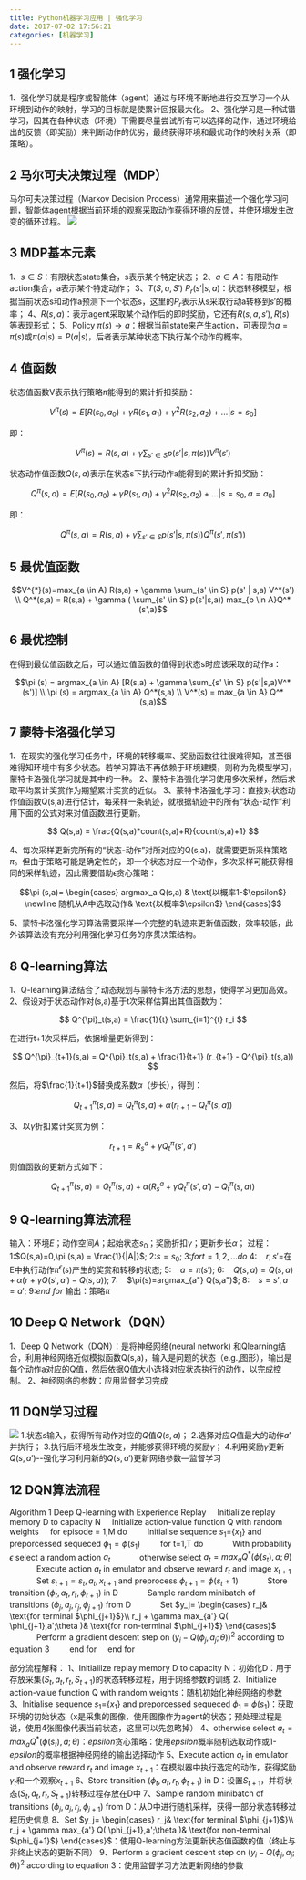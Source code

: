 ```yaml
---
title: Python机器学习应用 | 强化学习
date: 2017-07-02 17:56:21
categories: [机器学习]
---
```


## 1 强化学习

1、强化学习就是程序或智能体（agent）通过与环境不断地进行交互学习一个从环境到动作的映射，学习的目标就是使累计回报最大化。
2、强化学习是一种试错学习，因其在各种状态（环境）下需要尽量尝试所有可以选择的动作，通过环境给出的反馈（即奖励）来判断动作的优劣，最终获得环境和最优动作的映射关系（即策略）。

## 2 马尔可夫决策过程（MDP）

马尔可夫决策过程（Markov Decision Process）通常用来描述一个强化学习问题，智能体agent根据当前环境的观察采取动作获得环境的反馈，并使环境发生改变的循环过程。
![](http://oltfslql1.bkt.clouddn.com/mdp.jpg)

## 3 MDP基本元素

1、$s \in S$：有限状态state集合，s表示某个特定状态；
2、$a \in A$：有限动作action集合，a表示某个特定动作；
3、$T(S,a,S')~P_r(s'|s,a)$：状态转移模型，根据当前状态s和动作a预测下一个状态s，这里的$P_r$表示从s采取行动a转移到$s'$的概率；
4、$R(s,a)$：表示agent采取某个动作后的即时奖励，它还有$R(s,a,s'),R(s)$等表现形式；
5、Policy $\pi (s) \rightarrow a$：根据当前state来产生action，可表现为$a= \pi (s)$或$\pi (a|s) = P (a|s)$，后者表示某种状态下执行某个动作的概率。

## 4 值函数

状态值函数V表示执行策略$\pi$能得到的累计折扣奖励：

$$V^{\pi}(s) = E[R(s_0,a_0)+\gamma R(s_1,a_1) + \gamma ^2 R(s_2,a_2)+... | s=s_0]$$

即：

$$V^{\pi}(s) = R(s,a) + \gamma \sum_{s' \in S} p(s'|s,\pi (s)) V^{\pi} (s')$$

状态动作值函数$Q(s,a)$表示在状态s下执行动作a能得到的累计折扣奖励：

$$Q^{\pi}(s,a)= E[R(s_0,a_0)+\gamma R(s_1,a_1) + \gamma ^2 R(s_2,a_2)+... | s=s_0,a=a_0]$$

即：

$$Q^{\pi}(s,a) = R(s,a) + \gamma \sum_{s' \in S} p(s'|s,\pi (s)) Q^{\pi} (s',\pi (s'))$$

## 5 最优值函数

$$V^{*}(s)=max_{a \in A} R(s,a) + \gamma \sum_{s' \in S} p(s' | s,a) V^*(s') \\ 
Q^*(s,a) = R(s,a) + \gamma ( \sum_{s' \in S} p(s'|s,a)) max_{b \in A}Q^* (s',a)$$


## 6 最优控制

在得到最优值函数之后，可以通过值函数的值得到状态s时应该采取的动作a：

$$\pi (s) = argmax_{a \in A} [R(s,a) + \gamma \sum_{s' \in S} p(s'|s,a)V^*(s')] \\
\pi (s) = argmax_{a \in A} Q^*(s,a) \\
V^*(s) = max_{a \in A} Q^*(s,a)$$


## 7 蒙特卡洛强化学习

1、在现实的强化学习任务中，环境的转移概率、奖励函数往往很难得知，甚至很难得知环境中有多少状态。若学习算法不再依赖于环境建模，则称为免模型学习，蒙特卡洛强化学习就是其中的一种。
2、蒙特卡洛强化学习使用多次采样，然后求取平均累计奖赏作为期望累计奖赏的近似。
3、蒙特卡洛强化学习：直接对状态动作值函数Q(s,a)进行估计，每采样一条轨迹，就根据轨迹中的所有“状态-动作”利用下面的公式对来对值函数进行更新。

$$
Q(s,a) = \frac{Q(s,a)*count(s,a)+R}{count(s,a)+1}
$$

4、每次采样更新完所有的“状态-动作”对所对应的Q(s,a)，就需要更新采样策略$\pi$。但由于策略可能是确定性的，即一个状态对应一个动作，多次采样可能获得相同的采样轨迹，因此需要借助$\epsilon$贪心策略：

$$\pi (s,a)=
\begin{cases}
argmax_a Q(s,a) & \text{以概率1-$\epsilon$} \newline
随机从A中选取动作& \text{以概率$\epsilon$}
\end{cases}$$

5、蒙特卡洛强化学习算法需要采样一个完整的轨迹来更新值函数，效率较低，此外该算法没有充分利用强化学习任务的序贯决策结构。

## 8 Q-learning算法

1、Q-learning算法结合了动态规划与蒙特卡洛方法的思想，使得学习更加高效。
2、假设对于状态动作对(s,a)基于t次采样估算出其值函数为：

$$
Q^{\pi}_t(s,a) = \frac{1}{t} \sum_{i=1}^{t} r_i
$$

在进行t+1次采样后，依据增量更新得到：

$$
Q^{\pi}_{t+1}(s,a) = Q^{\pi}_t(s,a) + \frac{1}{t+1} (r_{t+1} - Q^{\pi}_t(s,a))
$$

然后，将$\frac{1}{t+1}$替换成系数$\alpha$（步长），得到：

$$
Q^{\pi}_{t+1}(s,a) = Q^{\pi}_t(s,a) + \alpha (r_{t+1} - Q^{\pi}_t(s,a))
$$

3、以$\gamma$折扣累计奖赏为例：

$$
r_{t+1} = R_s^a + \gamma Q^{\pi}_t(s',a')
$$

则值函数的更新方式如下：

$$
Q^{\pi}_{t+1}(s,a) = Q^{\pi}_t(s,a) + \alpha (R^a_s + \gamma Q^{\pi}_t(s',a') - Q^{\pi}_t(s,a))
$$

## 9 Q-learning算法流程

输入：环境$E$；动作空间$A$；起始状态$s_0$；奖励折扣$\gamma$；更新步长$\alpha$；
过程：
1:$Q(s,a)=0,\pi (s,a) = \frac{1}{|A|}$;
2:$s=s_0$;
3:$for t=1,2,...do$
4:&nbsp;&nbsp;&nbsp;&nbsp;$r,s'=$在E中执行动作$\pi ^{\epsilon} (s)$产生的奖赏和转移的状态;
5:&nbsp;&nbsp;&nbsp;&nbsp;$a=\pi(s')$;
6:&nbsp;&nbsp;&nbsp;&nbsp;$Q(s,a)=Q(s,a)+\alpha (r+\gamma Q(s',a')-Q(s,a))$;
7:&nbsp;&nbsp;&nbsp;&nbsp;$\pi(s)=argmax_{a"} Q(s,a")$;
8:&nbsp;&nbsp;&nbsp;&nbsp;$s=s',a=a'$;
9:$end$ $for$
输出：策略$\pi$

## 10 Deep Q Network（DQN）

1、Deep Q Network（DQN）：是将神经网络(neural network) 和Qlearning结合，利用神经网络近似模拟函数Q(s,a)，输入是问题的状态（e.g.,图形），输出是每个动作a对应的Q值，然后依据Q值大小选择对应状态执行的动作，以完成控制。
2、神经网络的参数：应用监督学习完成

## 11 DQN学习过程

![](http://oltfslql1.bkt.clouddn.com/dqn.jpg)
1.状态$s$输入，获得所有动作对应的$Q$值$Q(s,a)$；
2.选择对应$Q$值最大的动作$a′$并执行；
3.执行后环境发生改变，并能够获得环境的奖励$\gamma$；
4.利用奖励$\gamma$更新$Q(s,a′)$--强化学习利用新的$Q(s,a′)$更新网络参数—监督学习

## 12 DQN算法流程

Algorithm 1 Deep Q-learning with Experience Replay
&nbsp;&nbsp;&nbsp;&nbsp;Initialilze replay memory D to capacity N
&nbsp;&nbsp;&nbsp;&nbsp;Initialize action-value function Q with random weights
&nbsp;&nbsp;&nbsp;&nbsp;for episode = 1,M do
&nbsp;&nbsp;&nbsp;&nbsp;&nbsp;&nbsp;&nbsp;&nbsp;Initialise sequence $s_1$={$x_1$} and preporcessed sequeced $\phi_1 = \phi(s_1)$
&nbsp;&nbsp;&nbsp;&nbsp;&nbsp;&nbsp;&nbsp;&nbsp;for t=1,T do
&nbsp;&nbsp;&nbsp;&nbsp;&nbsp;&nbsp;&nbsp;&nbsp;&nbsp;&nbsp;&nbsp;&nbsp;With probability $\epsilon$ select a random action $a_t$
&nbsp;&nbsp;&nbsp;&nbsp;&nbsp;&nbsp;&nbsp;&nbsp;&nbsp;&nbsp;&nbsp;&nbsp;otherwise select $a_t = max_a Q^*(\phi(s_t),a;\theta)$
&nbsp;&nbsp;&nbsp;&nbsp;&nbsp;&nbsp;&nbsp;&nbsp;&nbsp;&nbsp;&nbsp;&nbsp;Execute action $a_t$ in emulator and observe reward $r_t$ and image $x_{t+1}$
&nbsp;&nbsp;&nbsp;&nbsp;&nbsp;&nbsp;&nbsp;&nbsp;&nbsp;&nbsp;&nbsp;&nbsp;Set $s_{t+1} = s_t,a_t,x_{t+1}$ and preprocess $\phi_{t+1}=\phi(s_t+1)$
&nbsp;&nbsp;&nbsp;&nbsp;&nbsp;&nbsp;&nbsp;&nbsp;&nbsp;&nbsp;&nbsp;&nbsp;Store transition ($\phi_t,a_t,r_t,\phi_{t+1}$) in D
&nbsp;&nbsp;&nbsp;&nbsp;&nbsp;&nbsp;&nbsp;&nbsp;&nbsp;&nbsp;&nbsp;&nbsp;Sample random minibatch of transitions ($\phi_j,a_j,r_j,\phi_{j+1}$) from D
&nbsp;&nbsp;&nbsp;&nbsp;&nbsp;&nbsp;&nbsp;&nbsp;&nbsp;&nbsp;&nbsp;&nbsp;Set $y_j=
\begin{cases}
r_j& \text{for terminal $\phi_{j+1}$}\\
r_j + \gamma max_{a'} Q( \phi_{j+1},a';\theta )& \text{for non-terminal $\phi_{j+1}$}
\end{cases}$
&nbsp;&nbsp;&nbsp;&nbsp;&nbsp;&nbsp;&nbsp;&nbsp;&nbsp;&nbsp;&nbsp;&nbsp;Perform a gradient descent step on $(y_i - Q(\phi_j,a_j;\theta))^2$ according to equation 3
&nbsp;&nbsp;&nbsp;&nbsp;&nbsp;&nbsp;&nbsp;&nbsp;end for
&nbsp;&nbsp;&nbsp;&nbsp;end for

部分流程解释：
1、Initialilze replay memory D to capacity N：初始化D：用于存放采集($S_t,a_t,r_t,S_{t+1}$)的状态转移过程，用于网络参数的训练
2、Initialize action-value function Q with random weights：随机初始化神经网络的参数
3、Initialise sequence $s_1$={$x_1$} and preporcessed sequeced $\phi_1 = \phi(s_1)$：获取环境的初始状态（x是采集的图像，使用图像作为agent的状态；预处理过程是说，使用4张图像代表当前状态，这里可以先忽略掉）
4、otherwise select $a_t = max_a Q^*(\phi(s_t),a;\theta)$：$epsilon$贪心策略：使用$epsilon$概率随机选取动作或1- $epsilon$的概率根据神经网络的输出选择动作
5、Execute action $a_t$ in emulator and observe reward $r_t$ and image $x_{t+1}$：在模拟器中执行选定的动作，获得奖励$\gamma_t$和一个观察$x_{t+1}$
6、Store transition ($\phi_t,a_t,r_t,\phi_{t+1}$) in D：设置$S_{t+1}$，并将状态($S_t,a_t,r_t,S_{t+1}$)转移过程存放在D中
7、Sample random minibatch of transitions ($\phi_j,a_j,r_j,\phi_{j+1}$) from D：从D中进行随机采样，获得一部分状态转移过程历史信息
8、Set $y_j=
\begin{cases}
r_j& \text{for terminal $\phi_{j+1}$}\\
r_j + \gamma max_{a'} Q( \phi_{j+1},a';\theta )& \text{for non-terminal $\phi_{j+1}$}
\end{cases}$：使用Q-learning方法更新状态值函数的值（终止与非终止状态的更新不同）
9、Perform a gradient descent step on $(y_i - Q(\phi_j,a_j;\theta))^2$ according to equation 3：使用监督学习方法更新网络的参数